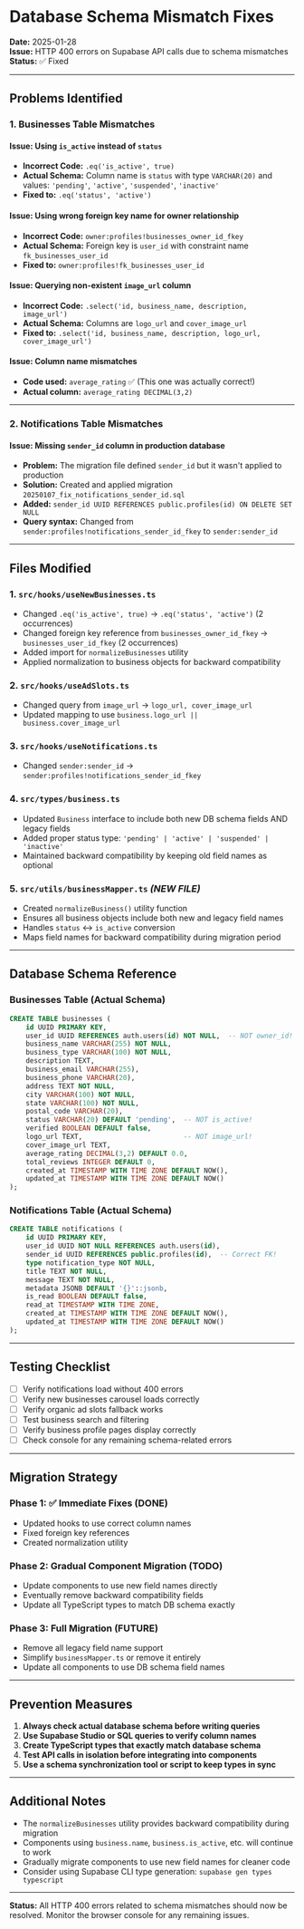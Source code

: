 # Database Schema Mismatch Fixes

**Date:** 2025-01-28  
**Issue:** HTTP 400 errors on Supabase API calls due to schema mismatches  
**Status:** ✅ Fixed

---

## Problems Identified

### 1. **Businesses Table Mismatches**

#### Issue: Using `is_active` instead of `status`
- **Incorrect Code:** `.eq('is_active', true)`
- **Actual Schema:** Column name is `status` with type `VARCHAR(20)` and values: `'pending'`, `'active'`, `'suspended'`, `'inactive'`
- **Fixed to:** `.eq('status', 'active')`

#### Issue: Using wrong foreign key name for owner relationship
- **Incorrect Code:** `owner:profiles!businesses_owner_id_fkey`
- **Actual Schema:** Foreign key is `user_id` with constraint name `fk_businesses_user_id`
- **Fixed to:** `owner:profiles!fk_businesses_user_id`

#### Issue: Querying non-existent `image_url` column
- **Incorrect Code:** `.select('id, business_name, description, image_url')`
- **Actual Schema:** Columns are `logo_url` and `cover_image_url`
- **Fixed to:** `.select('id, business_name, description, logo_url, cover_image_url')`

#### Issue: Column name mismatches
- **Code used:** `average_rating` ✅ (This one was actually correct!)
- **Actual column:** `average_rating DECIMAL(3,2)`

---

### 2. **Notifications Table Mismatches**

#### Issue: Missing `sender_id` column in production database
- **Problem:** The migration file defined `sender_id` but it wasn't applied to production
- **Solution:** Created and applied migration `20250107_fix_notifications_sender_id.sql`
- **Added:** `sender_id UUID REFERENCES public.profiles(id) ON DELETE SET NULL`
- **Query syntax:** Changed from `sender:profiles!notifications_sender_id_fkey` to `sender:sender_id`

---

## Files Modified

### 1. **`src/hooks/useNewBusinesses.ts`**
- Changed `.eq('is_active', true)` → `.eq('status', 'active')` (2 occurrences)
- Changed foreign key reference from `businesses_owner_id_fkey` → `businesses_user_id_fkey` (2 occurrences)
- Added import for `normalizeBusinesses` utility
- Applied normalization to business objects for backward compatibility

### 2. **`src/hooks/useAdSlots.ts`**
- Changed query from `image_url` → `logo_url, cover_image_url`
- Updated mapping to use `business.logo_url || business.cover_image_url`

### 3. **`src/hooks/useNotifications.ts`**
- Changed `sender:sender_id` → `sender:profiles!notifications_sender_id_fkey`

### 4. **`src/types/business.ts`**
- Updated `Business` interface to include both new DB schema fields AND legacy fields
- Added proper status type: `'pending' | 'active' | 'suspended' | 'inactive'`
- Maintained backward compatibility by keeping old field names as optional

### 5. **`src/utils/businessMapper.ts`** *(NEW FILE)*
- Created `normalizeBusiness()` utility function
- Ensures all business objects include both new and legacy field names
- Handles `status` ↔ `is_active` conversion
- Maps field names for backward compatibility during migration period

---

## Database Schema Reference

### Businesses Table (Actual Schema)
```sql
CREATE TABLE businesses (
    id UUID PRIMARY KEY,
    user_id UUID REFERENCES auth.users(id) NOT NULL,  -- NOT owner_id!
    business_name VARCHAR(255) NOT NULL,
    business_type VARCHAR(100) NOT NULL,
    description TEXT,
    business_email VARCHAR(255),
    business_phone VARCHAR(20),
    address TEXT NOT NULL,
    city VARCHAR(100) NOT NULL,
    state VARCHAR(100) NOT NULL,
    postal_code VARCHAR(20),
    status VARCHAR(20) DEFAULT 'pending',  -- NOT is_active!
    verified BOOLEAN DEFAULT false,
    logo_url TEXT,                         -- NOT image_url!
    cover_image_url TEXT,
    average_rating DECIMAL(3,2) DEFAULT 0.0,
    total_reviews INTEGER DEFAULT 0,
    created_at TIMESTAMP WITH TIME ZONE DEFAULT NOW(),
    updated_at TIMESTAMP WITH TIME ZONE DEFAULT NOW()
);
```

### Notifications Table (Actual Schema)
```sql
CREATE TABLE notifications (
    id UUID PRIMARY KEY,
    user_id UUID NOT NULL REFERENCES auth.users(id),
    sender_id UUID REFERENCES public.profiles(id),  -- Correct FK!
    type notification_type NOT NULL,
    title TEXT NOT NULL,
    message TEXT NOT NULL,
    metadata JSONB DEFAULT '{}'::jsonb,
    is_read BOOLEAN DEFAULT false,
    read_at TIMESTAMP WITH TIME ZONE,
    created_at TIMESTAMP WITH TIME ZONE DEFAULT NOW(),
    updated_at TIMESTAMP WITH TIME ZONE DEFAULT NOW()
);
```

---

## Testing Checklist

- [ ] Verify notifications load without 400 errors
- [ ] Verify new businesses carousel loads correctly
- [ ] Verify organic ad slots fallback works
- [ ] Test business search and filtering
- [ ] Verify business profile pages display correctly
- [ ] Check console for any remaining schema-related errors

---

## Migration Strategy

### Phase 1: ✅ Immediate Fixes (DONE)
- Updated hooks to use correct column names
- Fixed foreign key references
- Created normalization utility

### Phase 2: Gradual Component Migration (TODO)
- Update components to use new field names directly
- Eventually remove backward compatibility fields
- Update all TypeScript types to match DB schema exactly

### Phase 3: Full Migration (FUTURE)
- Remove all legacy field name support
- Simplify `businessMapper.ts` or remove it entirely
- Update all components to use DB schema field names

---

## Prevention Measures

1. **Always check actual database schema before writing queries**
2. **Use Supabase Studio or SQL queries to verify column names**
3. **Create TypeScript types that exactly match database schema**
4. **Test API calls in isolation before integrating into components**
5. **Use a schema synchronization tool or script to keep types in sync**

---

## Additional Notes

- The `normalizeBusinesses` utility provides backward compatibility during migration
- Components using `business.name`, `business.is_active`, etc. will continue to work
- Gradually migrate components to use new field names for cleaner code
- Consider using Supabase CLI type generation: `supabase gen types typescript`

---

**Status:** All HTTP 400 errors related to schema mismatches should now be resolved. Monitor the browser console for any remaining issues.
